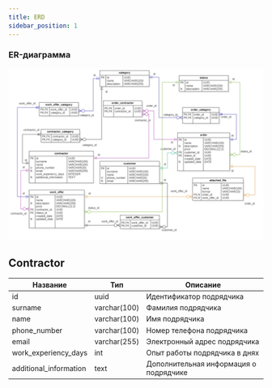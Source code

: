 ```yaml
---
title: ERD
sidebar_position: 1
---
```


### ER-диаграмма

![ER-диаграмма](Диаграмма.jpg)

## Contractor

| Название | Тип     | Описание              |
| -------- | ------- | --------------------- |
| id | uuid | Идентификатор подрядчика |
| surname | varchar(100) | Фамилия подрядчика |
| name | varchar(100) | Имя подрядчика |
| phone_number  | varchar(100)    | Номер телефона подрядчика |
| email | varchar(255) | Электронный адрес подрядчика |
| work_experiency_days | int | Опыт работы подрядчика в днях |
| additional_information | text | Дополнительная информация о подрядчике |
